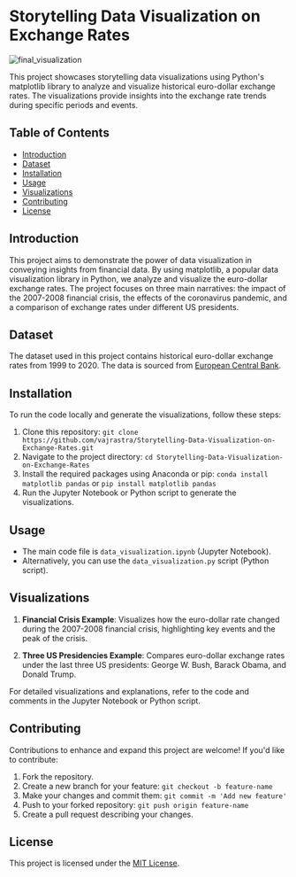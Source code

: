 # Storytelling Data Visualization on Exchange Rates

![final_visualization](https://github.com/vajrastra/Storytelling-Data-Visualization-on-Exchange-Rates/assets/138153483/48e44346-956a-4ae3-a5e3-e7970b1e0c3e)

This project showcases storytelling data visualizations using Python's matplotlib library to analyze and visualize historical euro-dollar exchange rates. The visualizations provide insights into the exchange rate trends during specific periods and events.

## Table of Contents

- [Introduction](#introduction)
- [Dataset](#dataset)
- [Installation](#installation)
- [Usage](#usage)
- [Visualizations](#visualizations)
- [Contributing](#contributing)
- [License](#license)

## Introduction

This project aims to demonstrate the power of data visualization in conveying insights from financial data. By using matplotlib, a popular data visualization library in Python, we analyze and visualize the euro-dollar exchange rates. The project focuses on three main narratives: the impact of the 2007-2008 financial crisis, the effects of the coronavirus pandemic, and a comparison of exchange rates under different US presidents.

## Dataset

The dataset used in this project contains historical euro-dollar exchange rates from 1999 to 2020. The data is sourced from [European Central Bank](https://www.ecb.europa.eu/stats/policy_and_exchange_rates/euro_reference_exchange_rates/html/index.en.html).

## Installation

To run the code locally and generate the visualizations, follow these steps:

1. Clone this repository: `git clone https://github.com/vajrastra/Storytelling-Data-Visualization-on-Exchange-Rates.git`
2. Navigate to the project directory: `cd Storytelling-Data-Visualization-on-Exchange-Rates`
3. Install the required packages using Anaconda or pip: `conda install matplotlib pandas` or `pip install matplotlib pandas`
4. Run the Jupyter Notebook or Python script to generate the visualizations.

## Usage

- The main code file is `data_visualization.ipynb` (Jupyter Notebook).
- Alternatively, you can use the `data_visualization.py` script (Python script).

## Visualizations

1. **Financial Crisis Example**: Visualizes how the euro-dollar rate changed during the 2007-2008 financial crisis, highlighting key events and the peak of the crisis.

2. **Three US Presidencies Example**: Compares euro-dollar exchange rates under the last three US presidents: George W. Bush, Barack Obama, and Donald Trump.

For detailed visualizations and explanations, refer to the code and comments in the Jupyter Notebook or Python script.

## Contributing

Contributions to enhance and expand this project are welcome! If you'd like to contribute:

1. Fork the repository.
2. Create a new branch for your feature: `git checkout -b feature-name`
3. Make your changes and commit them: `git commit -m 'Add new feature'`
4. Push to your forked repository: `git push origin feature-name`
5. Create a pull request describing your changes.

## License

This project is licensed under the [MIT License](LICENSE).
